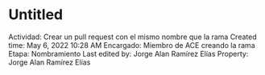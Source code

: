 # Untitled

Actividad: Crear un pull request con el mismo nombre que la rama
Created time: May 6, 2022 10:28 AM
Encargado: Miembro de ACE creando la rama
Etapa: Nombramiento
Last edited by: Jorge Alan Ramírez Elías
Property: Jorge Alan Ramírez Elías